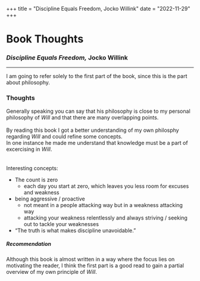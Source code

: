 +++
title = "Discipline Equals Freedom, Jocko Willink"
date = "2022-11-29"
+++

# Book Thoughts
### _Discipline Equals Freedom,_ Jocko Willink
<hr>

I am going to refer solely to the first part of the book, since this is the part about philosophy.

### Thoughts
Generally speaking you can say that his philosophy is close to my personal philosophy of _Will_ and that there are many overlapping points. 
<br><br>
By reading this book I got a better understanding of my own philosphy regarding _Will_ and could refine some concepts. <br>
In one instance he made me understand that knowledge must be a part of excercising in _Will_.<br>
<br><br>
Interesting concepts:
- The count is zero
    - each day you start at zero, which leaves you less room for excuses and weakness
- being aggressive / proactive
    - not meant in a people attacking way but in a weakness attacking way
    - attacking your weakness relentlessly and always striving / seeking out to tackle your weaknesses
- “The truth is what makes discipline unavoidable.”

##### Recommendation
Although this book is almost written in a way where the focus lies on motivating the reader, I think the first part is a good read to gain a partial overview of my own principle of _Will_.